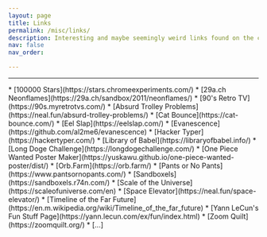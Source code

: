 ```yaml
---
layout: page
title: Links
permalink: /misc/links/
description: Interesting and maybe seemingly weird links found on the corners of the internet.
nav: false
nav_order:

---
```

<hr>
* [100000 Stars](https://stars.chromeexperiments.com/)
* [29a.ch Neonflames](https://29a.ch/sandbox/2011/neonflames/)
* [90's Retro TV](https://90s.myretrotvs.com/)
* [Absurd Trolley Problems](https://neal.fun/absurd-trolley-problems/)
* [Cat Bounce](https://cat-bounce.com/)
* [Eel Slap](https://eelslap.com/)
* [Evanescence](https://github.com/al2me6/evanescence)
* [Hacker Typer](https://hackertyper.com/)
* [Library of Babel](https://libraryofbabel.info/)
* [Long Doge Challenge](https://longdogechallenge.com/)
* [One Piece Wanted Poster Maker](https://yuskawu.github.io/one-piece-wanted-poster/dist/)
* [Orb.Farm](https://orb.farm/)
* [Pants or No Pants](https://www.pantsornopants.com/)
* [Sandboxels](https://sandboxels.r74n.com/)
* [Scale of the Universe](https://scaleofuniverse.com/en)
* [Space Elevator](https://neal.fun/space-elevator/)
* [Timeline of the Far Future](https://en.m.wikipedia.org/wiki/Timeline_of_the_far_future)
* [Yann LeCun's Fun Stuff Page](https://yann.lecun.com/ex/fun/index.html)
* [Zoom Quilt](https://zoomquilt.org/)
* [...]
